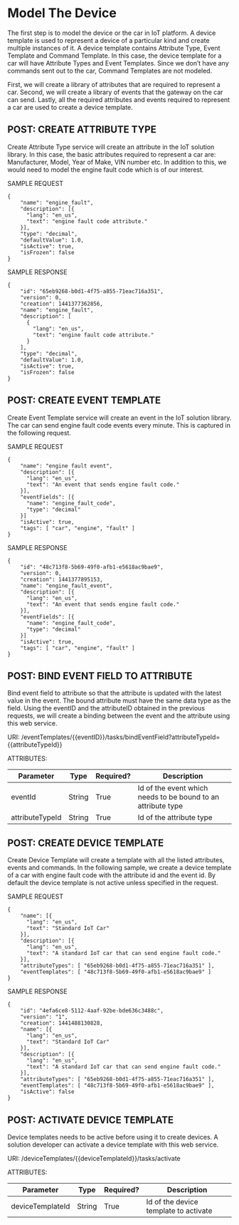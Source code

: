 # Model The Device
The first step is to model the device or the car in IoT platform. A device template is used to represent a device of a particular kind and create multiple instances of it. A device template contains Attribute Type, Event Template and Command Template. In this case, the device template for a car will have Attribute Types and Event Templates. Since we don’t have any commands sent out to the car, Command Templates are not modeled. 

First, we will create a library of attributes that are required to represent a car. Second, we will create a library of events that the gateway on the car can send. Lastly, all the required attributes and events required to represent a car are used to create a device template.

## POST: CREATE ATTRIBUTE TYPE
Create Attribute Type service will create an attribute in the IoT solution library. In this case, the basic attributes required to represent a car are: Manufacturer, Model, Year of Make, VIN number etc. In addition to this, we would need to model the engine fault code which is of our interest.

SAMPLE REQUEST
```
{
    "name": "engine_fault",
    "description": [{ 
      "lang": "en_us", 
      "text": "engine fault code attribute."
    }],
    "type": "decimal",
    "defaultValue": 1.0,
    "isActive": true,
    "isFrozen": false
}

```

SAMPLE RESPONSE
```
{
    "id": "65eb9268-b0d1-4f75-a855-71eac716a351",
    "version": 0,
    "creation": 1441377362856,
    "name": "engine_fault",
    "description": [
      {
        "lang": "en_us",
        "text": "engine fault code attribute."
      }
    ],
    "type": "decimal",
    "defaultValue": 1.0,
    "isActive": true,
    "isFrozen": false
}
```
## POST: CREATE EVENT TEMPLATE
Create Event Template service will create an event in the IoT solution library. The car can send engine fault code events every minute. This is captured in the following request.

SAMPLE REQUEST
```
{
    "name": "engine fault event",
    "description": [{ 
      "lang": "en_us", 
      "text": "An event that sends engine fault code."
    }],
    "eventFields": [{
      "name": "engine_fault_code",
      "type": "decimal"
    }]   
    "isActive": true,
    "tags": [ "car", "engine", "fault" ]
}
```
SAMPLE RESPONSE
```
{
    "id": "48c713f8-5b69-49f0-afb1-e5618ac9bae9",
    "version": 0,
    "creation": 1441377895153,
    "name": "engine_fault_event",
    "description": [{ 
      "lang": "en_us", 
      "text": "An event that sends engine fault code."
    }],
    "eventFields": [{
      "name": "engine_fault_code",
      "type": "decimal"
    }]   
    "isActive": true,
    "tags": [ "car", "engine", "fault" ]
}
```
## POST: BIND EVENT FIELD TO ATTRIBUTE
Bind event field to attribute so that the attribute is updated with the latest value in the event. The bound attribute must have the same data type as the field. Using the eventID and the attributeID obtained in the previous requests, we will create a binding between the event and the attribute using this web service.

URI: /eventTemplates/{{eventID}}/tasks/bindEventField?attributeTypeId={{attributeTypeId}}

ATTRIBUTES:

| Parameter | Type | Required? | Description |
| -- | -- | -- | -- |
| eventId | String | True | Id of the event which needs to be bound to an attribute type |
| attributeTypeId | String | True | Id of the attribute type |

## POST: CREATE DEVICE TEMPLATE
Create Device Template will create a template with all the listed attributes, events and commands. In the following sample, we create a device template of a car with engine fault code with the attribute id and the event id. By default the device template is not active unless specified in the request.

SAMPLE REQUEST
```
{
    "name": [{
      "lang": "en_us", 
      "text": "Standard IoT Car"
    }],
    "description": [{ 
      "lang": "en_us", 
      "text": "A standard IoT car that can send engine fault code."
    }],
    "attributeTypes": [ "65eb9268-b0d1-4f75-a855-71eac716a351" ],
    "eventTemplates": [ "48c713f8-5b69-49f0-afb1-e5618ac9bae9" ]
}
```
SAMPLE RESPONSE
```
{
    "id": "4efa6ce8-5112-4aaf-92be-bde636c3488c",
    "version": "1",
    "creation": 1441488130828,
    "name": [{
      "lang": "en_us", 
      "text": "Standard IoT Car"
    }],
    "description": [{ 
      "lang": "en_us", 
      "text": "A standard IoT car that can send engine fault code."
    }],
    "attributeTypes": [ "65eb9268-b0d1-4f75-a855-71eac716a351" ],
    "eventTemplates": [ "48c713f8-5b69-49f0-afb1-e5618ac9bae9" ],
    "isActive": false
}
```
## POST: ACTIVATE DEVICE TEMPLATE
Device templates needs to be active before using it to create devices. A solution developer can activate a device template with this web service.

URI: /deviceTemplates/{{deviceTemplateId}}/tasks/activate

ATTRIBUTES:

| Parameter | Type | Required? | Description |
| -- | -- | -- | -- |
| deviceTemplateId | String | True | Id of the device template to activate |